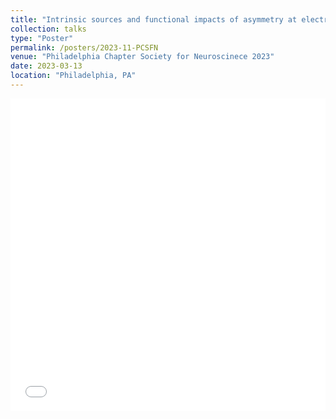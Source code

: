 ```yaml
---
title: "Intrinsic sources and functional impacts of asymmetry at electrical synapses"
collection: talks
type: "Poster"
permalink: /posters/2023-11-PCSFN
venue: "Philadelphia Chapter Society for Neuroscinece 2023"
date: 2023-03-13
location: "Philadelphia, PA"
---
```


<iframe src="/files/pdf/Mendoza_PCSFN23.pdf" width="100%" height="500" frameborder="no" border="0" marginwidth="0" marginheight="0"></iframe>

